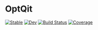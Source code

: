 # OptQit

[![Stable](https://img.shields.io/badge/docs-stable-blue.svg)](https://exAClior.github.io/OptQit.jl/stable/)
[![Dev](https://img.shields.io/badge/docs-dev-blue.svg)](https://exAClior.github.io/OptQit.jl/dev/)
[![Build Status](https://github.com/exAClior/OptQit.jl/actions/workflows/CI.yml/badge.svg?branch=main)](https://github.com/exAClior/OptQit.jl/actions/workflows/CI.yml?query=branch%3Amain)
[![Coverage](https://codecov.io/gh/exAClior/OptQit.jl/branch/main/graph/badge.svg)](https://codecov.io/gh/exAClior/OptQit.jl)
